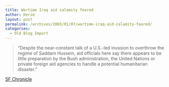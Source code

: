 ```yaml
---
title: Wartime Iraq aid calamity feared
author: Kerim
layout: post
permalink: /archives/2003/01/07/wartime-iraq-aid-calamity-feared/
categories:
  - Old Blog Import
---
```


>   &#8220;Despite the near-constant talk of a U.S.-led invasion to overthrow the regime of Saddam Hussein, aid officials here say there appears to be little preparation by the Bush administration, the United Nations or private foreign aid agencies to handle a potential humanitarian disaster.&#8221;


<a href="http://www.sfgate.com/cgi-bin/article.cgi?f=/c/a/2003/01/05/MN198063.DTL" onclick="_gaq.push(['_trackEvent', 'outbound-article', 'http://www.sfgate.com/cgi-bin/article.cgi?f=/c/a/2003/01/05/MN198063.DTL', 'SF Chronicle']);" >SF Chronicle</a>

